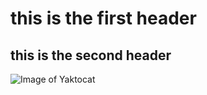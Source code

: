 # this is the first header 
## this is the second header

![Image of Yaktocat](https://octodex.github.com/images/yaktocat.png)
